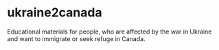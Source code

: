 # ukraine2canada

Educational materials for people, who are affected by the war in Ukraine and want to immigrate or seek refuge in Canada.
